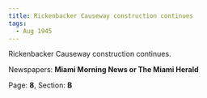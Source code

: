 ```yaml
---  
title: Rickenbacker Causeway construction continues  
tags:  
  - Aug 1945  
---  
```

  
Rickenbacker Causeway construction continues.  
  
Newspapers: **Miami Morning News or The Miami Herald**  
  
Page: **8**, Section: **B** 
